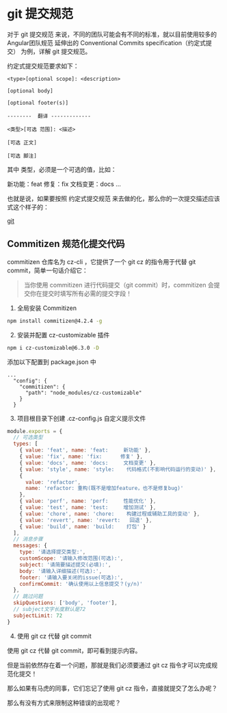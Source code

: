# git 提交规范

对于 git 提交规范 来说，不同的团队可能会有不同的标准，就以目前使用较多的 Angular团队规范 延伸出的 Conventional Commits specification（约定式提交） 为例，详解 git 提交规范。

约定式提交规范要求如下：

```
<type>[optional scope]: <description>

[optional body]

[optional footer(s)]

--------  翻译 -------------
    
<类型>[可选 范围]: <描述>

[可选 正文]

[可选 脚注]
```

其中 <type> 类型，必须是一个可选的值，比如：

新功能：feat
修复：fix
文档变更：docs
…

也就是说，如果要按照 约定式提交规范 来去做的化，那么你的一次提交描述应该式这个样子的：

[git](images/1.png)

## Commitizen 规范化提交代码

commitizen 仓库名为 cz-cli ，它提供了一个 git cz 的指令用于代替 git commit，简单一句话介绍它：

> 当你使用 commitizen 进行代码提交（git commit）时，commitizen 会提交你在提交时填写所有必需的提交字段！

1. 全局安装 Commitizen

```bash
npm install commitizen@4.2.4 -g
```

2. 安装并配置 cz-customizable 插件

```bash
npm i cz-customizable@6.3.0 -D
```

添加以下配置到 package.json 中

```
...
  "config": {
    "commitizen": {
      "path": "node_modules/cz-customizable"
    }
  }
```

3. 项目根目录下创建 .cz-config.js 自定义提示文件

```js
module.exports = {
  // 可选类型
  types: [
    { value: 'feat', name: 'feat:     新功能' },
    { value: 'fix', name: 'fix:      修复' },
    { value: 'docs', name: 'docs:     文档变更' },
    { value: 'style', name: 'style:    代码格式(不影响代码运行的变动)' },
    {
      value: 'refactor',
      name: 'refactor: 重构(既不是增加feature，也不是修复bug)'
    },
    { value: 'perf', name: 'perf:     性能优化' },
    { value: 'test', name: 'test:     增加测试' },
    { value: 'chore', name: 'chore:    构建过程或辅助工具的变动' },
    { value: 'revert', name: 'revert:   回退' },
    { value: 'build', name: 'build:    打包' }
  ],
  // 消息步骤
  messages: {
    type: '请选择提交类型:',
    customScope: '请输入修改范围(可选):',
    subject: '请简要描述提交(必填):',
    body: '请输入详细描述(可选):',
    footer: '请输入要关闭的issue(可选):',
    confirmCommit: '确认使用以上信息提交？(y/n)'
  },
  // 跳过问题
  skipQuestions: ['body', 'footer'],
  // subject文字长度默认是72
  subjectLimit: 72
}
```

4. 使用 git cz 代替 git commit

使用 git cz 代替 git commit，即可看到提示内容。

但是当前依然存在着一个问题，那就是我们必须要通过 git cz 指令才可以完成规范化提交！

那么如果有马虎的同事，它们忘记了使用 git cz 指令，直接就提交了怎么办呢？

那么有没有方式来限制这种错误的出现呢？
